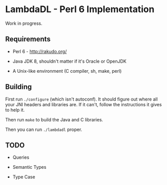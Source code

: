 # LambdaDL - Perl 6 Implementation

Work in progress.


## Requirements

* Perl 6 - <http://rakudo.org/>

* Java JDK 8, shouldn't matter if it's Oracle or OpenJDK

* A Unix-like environment (C compiler, sh, make, perl)


## Building

First run `./configure` (which isn't autoconf). It should figure out where all
your JNI headers and libraries are. If it can't, follow the instructions it
gives to help it.

Then run `make` to build the Java and C libraries.

Then you can run `./lambdadl` proper.


## TODO

* Queries

* Semantic Types

* Type Case
